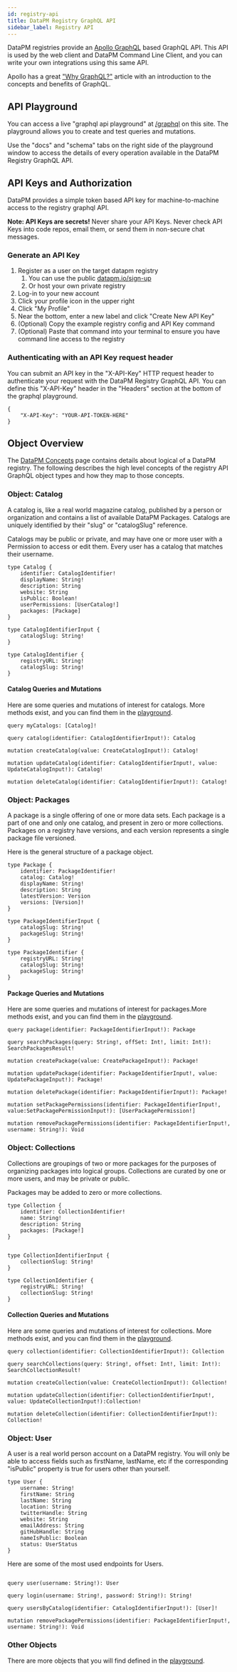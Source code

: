 ```yaml
---
id: registry-api
title: DataPM Registry GraphQL API
sidebar_label: Registry API
---
```


DataPM registries provide an [Apollo GraphQL](https://www.apollographql.com) based GraphQL API. This API is used by the web client and DataPM Command Line Client, and you can write your own integrations using this same API.

Apollo has a great ["Why GraphQL?"](https://www.apollographql.com/docs/intro/benefits/) article with an introduction to the concepts and benefits of GraphQL.

## API Playground

You can access a live "graphql api playground" at [/graphql](/graphql) on this site. The playground allows you to create and test queries and mutations.

Use the "docs" and "schema" tabs on the right side of the playground window to access the details of every operation available in the DataPM Registry GraphQL API.

## API Keys and Authorization

DataPM provides a simple token based API key for machine-to-machine access to the registry graphql API.

**Note: API Keys are secrets!** Never share your API Keys. Never check API Keys into code repos, email them, or send them in non-secure chat messages.

### Generate an API Key

1. Register as a user on the target datapm registry
    1. You can use the public [datapm.io/sign-up](https://datapm.io/sign-up)
    1. Or host your own private registry
1. Log-in to your new account
1. Click your profile icon in the upper right
1. Click "My Profile"
1. Near the bottom, enter a new label and click "Create New API Key"
1. (Optional) Copy the example registry config and API Key command
1. (Optional) Paste that command into your terminal to ensure you have command line access to the registry

### Authenticating with an API Key request header

You can submit an API key in the "X-API-Key" HTTP request header to authenticate your request with the DataPM Registry GraphQL API. You can define this "X-API-Key" header in the "Headers" section at the bottom of the graphql playground.

```
{
    "X-API-Key": "YOUR-API-TOKEN-HERE"
}
```

## Object Overview

The [DataPM Concepts](concepts.md) page contains details about logical of a DataPM registry. The following describes the high level concepts of the registry API GraphQL object types and how they map to those concepts.

### Object: Catalog

A catalog is, like a real world magazine catalog, published by a person or organization and contains a list of available DataPM Packages. Catalogs are uniquely identified by their "slug" or "catalogSlug" reference.

Catalogs may be public or private, and may have one or more user with a Permission to access or edit them. Every user has a catalog that matches their username.

```
type Catalog {
    identifier: CatalogIdentifier!
    displayName: String!
    description: String
    website: String
    isPublic: Boolean!
    userPermissions: [UserCatalog!]
    packages: [Package]
}

type CatalogIdentifierInput {
    catalogSlug: String!
}

type CatalogIdentifier {
    registryURL: String!
    catalogSlug: String!
}
```

#### Catalog Queries and Mutations

Here are some queries and mutations of interest for catalogs. More methods exist, and you can find them in the [playground](/playground).

```gql
query myCatalogs: [Catalog]!

query catalog(identifier: CatalogIdentifierInput!): Catalog

mutation createCatalog(value: CreateCatalogInput!): Catalog!

mutation updateCatalog(identifier: CatalogIdentifierInput!, value: UpdateCatalogInput!): Catalog!

mutation deleteCatalog(identifier: CatalogIdentifierInput!): Catalog!
```

### Object: Packages

A package is a single offering of one or more data sets. Each package is a part of one and only one catalog, and present in zero or more collections. Packages on a registry have versions, and each version represents a single package file versioned.

Here is the general structure of a package object.

```
type Package {
    identifier: PackageIdentifier!
    catalog: Catalog!
    displayName: String!
    description: String
    latestVersion: Version
    versions: [Version]!
}

type PackageIdentifierInput {
    catalogSlug: String!
    packageSlug: String!
}

type PackageIdentifier {
    registryURL: String!
    catalogSlug: String!
    packageSlug: String!
}
```

#### Package Queries and Mutations

Here are some queries and mutations of interest for packages.More methods exist, and you can find them in the [playground](/playground).

```gql
query package(identifier: PackageIdentifierInput!): Package

query searchPackages(query: String!, offSet: Int!, limit: Int!): SearchPackagesResult!

mutation createPackage(value: CreatePackageInput!): Package!

mutation updatePackage(identifier: PackageIdentifierInput!, value: UpdatePackageInput!): Package!

mutation deletePackage(identifier: PackageIdentifierInput!): Package!

mutation setPackagePermissions(identifier: PackageIdentifierInput!, value:SetPackagePermissionInput!): [UserPackagePermission!]

mutation removePackagePermissions(identifier: PackageIdentifierInput!, username: String!): Void

```

### Object: Collections

Collections are groupings of two or more packages for the purposes of organizing packages into logical groups. Collections are curated by one or more users, and may be private or public.

Packages may be added to zero or more collections.

```text
type Collection {
    identifier: CollectionIdentifier!
    name: String!
    description: String
    packages: [Package!]
}


type CollectionIdentifierInput {
    collectionSlug: String!
}

type CollectionIdentifier {
    registryURL: String!
    collectionSlug: String!
}

```

#### Collection Queries and Mutations

Here are some queries and mutations of interest for collections. More methods exist, and you can find them in the [playground](/playground).

```
query collection(identifier: CollectionIdentifierInput!): Collection

query searchCollections(query: String!, offset: Int!, limit: Int!): SearchCollectionResult!

mutation createCollection(value: CreateCollectionInput!): Collection!

mutation updateCollection(identifier: CollectionIdentifierInput!, value: UpdateCollectionInput!):Collection!

mutation deleteCollection(identifier: CollectionIdentifierInput!): Collection!

```

### Object: User

A user is a real world person account on a DataPM registry. You will only be able to access fields such as firstName, lastName, etc if the corresponding "isPublic" property is true for users other than yourself.

```text
type User {
    username: String!
    firstName: String
    lastName: String
    location: String
    twitterHandle: String
    website: String
    emailAddress: String
    gitHubHandle: String
    nameIsPublic: Boolean
    status: UserStatus
}
```

Here are some of the most used endpoints for Users.

```text

query user(username: String!): User

query login(username: String!, password: String!): String!

query usersByCatalog(identifier: CatalogIdentifierInput!): [User]!

mutation removePackagePermissions(identifier: PackageIdentifierInput!, username: String!): Void

```

### Other Objects

There are more objects that you will find defined in the [playground](/playground).

